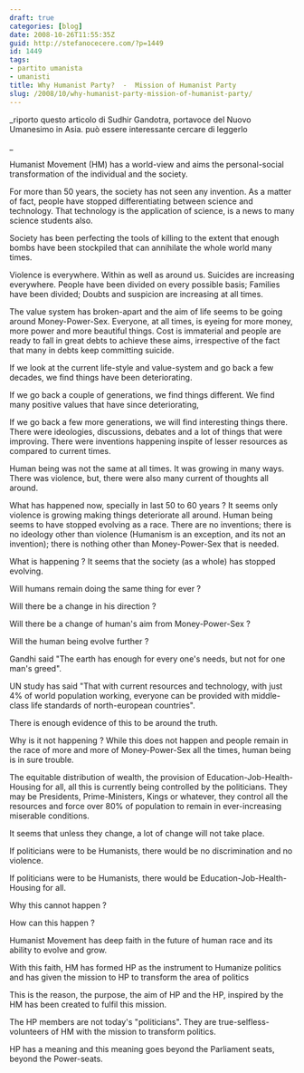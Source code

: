 ```yaml
---
draft: true
categories: [blog]
date: 2008-10-26T11:55:35Z
guid: http://stefanocecere.com/?p=1449
id: 1449
tags:
- partito umanista
- umanisti
title: Why Humanist Party?  -  Mission of Humanist Party
slug: /2008/10/why-humanist-party-mission-of-humanist-party/
---
```


_riporto questo articolo di Sudhir Gandotra, portavoce del Nuovo Umanesimo in Asia. può essere interessante cercare di leggerlo
  
_ 

Humanist Movement (HM) has a world-view and aims the personal-social transformation of the individual and the society.

For more than 50 years, the society has not seen any invention. As a matter of fact, people have stopped differentiating between science and technology. That technology is the application of science, is a news to many science students also.

Society has been perfecting the tools of killing to the extent that enough bombs have been stockpiled that can annihilate the whole world many times.
  
Violence is everywhere. Within as well as around us. Suicides are increasing everywhere. People have been divided on every possible basis; Families have been divided; Doubts and suspicion are increasing at all times.

The value system has broken-apart and the aim of life seems to be going around Money-Power-Sex. Everyone, at all times, is eyeing for more money, more power and more beautiful things. Cost is immaterial and people are ready to fall in great debts to achieve these aims, irrespective of the fact that many in debts keep committing suicide.

If we look at the current life-style and value-system and go back a few decades, we find things have been deteriorating.
  
If we go back a couple of generations, we find things different. We find many positive values that have since deteriorating,
  
If we go back a few more generations, we will find interesting things there. There were ideologies, discussions, debates and a lot of things that were improving. There were inventions happening inspite of lesser resources as compared to current times.

Human being was not the same at all times. It was growing in many ways. There was violence, but, there were also many current of thoughts all around.

What has happened now, specially in last 50 to 60 years ? It seems only violence is growing making things deteriorate all around. Human being seems to have stopped evolving as a race. There are no inventions; there is no ideology other than violence (Humanism is an exception, and its not an invention); there is nothing other than Money-Power-Sex that is needed.

What is happening ? It seems that the society (as a whole) has stopped evolving. 
  
Will humans remain doing the same thing for ever ?
  
Will there be a change in his direction ?
  
Will there be a change of human's aim from Money-Power-Sex ?
  
Will the human being evolve further ?

Gandhi said "The earth has enough for every one's needs, but not for one man's greed".
  
UN study has said "That with current resources and technology, with just 4% of world population working, everyone can be provided with middle-class life standards of north-european countries".
  
There is enough evidence of this to be around the truth. 
  
Why is it not happening ? While this does not happen and people remain in the race of more and more of Money-Power-Sex all the times, human being is in sure trouble.

The equitable distribution of wealth, the provision of Education-Job-Health-Housing for all, all this is currently being controlled by the politicians. They may be Presidents, Prime-Ministers, Kings or whatever, they control all the resources and force over 80% of population to remain in ever-increasing miserable conditions.
  
It seems that unless they change, a lot of change will not take place.

If politicians were to be Humanists, there would be no discrimination and no violence.
  
If politicians were to be Humanists, there would be Education-Job-Health-Housing for all.

Why this cannot happen ? 
  
How can this happen ?

Humanist Movement has deep faith in the future of human race and its ability to evolve and grow.
  
With this faith, HM has formed HP as the instrument to Humanize politics and has given the mission to HP to transform the area of politics

This is the reason, the purpose, the aim of HP and the HP, inspired by the HM has been created to fulfil this mission.

The HP members are not today's "politicians". They are true-selfless-volunteers of HM with the mission to transform politics.

HP has a meaning and this meaning goes beyond the Parliament seats, beyond the Power-seats.